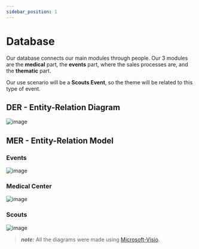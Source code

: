 ```yaml
---
sidebar_position: 1
---
```


# Database

Our database connects our main modules through people. Our 3 modules are the **medical** part, the **events** part,
where the sales processes are, and the **thematic** part.

Our use scenario will be a **Scouts Event**, so the theme will be related to this type of event.

## DER - Entity-Relation Diagram

![image](@site/static/img/BD/der_database_managementEvents.png)

## MER - Entity-Relation Model

### Events

![image](@site/static/img/BD/mer_database_events.png)

### Medical Center

![image](@site/static/img/BD/mer_database_infirmary.png)

### Scouts

![image](@site/static/img/BD/mer_database_scouts.png)

> **_note:_**  All the diagrams were made using [Microsoft-Visio](https://www.microsoft365.com/launch/visio).